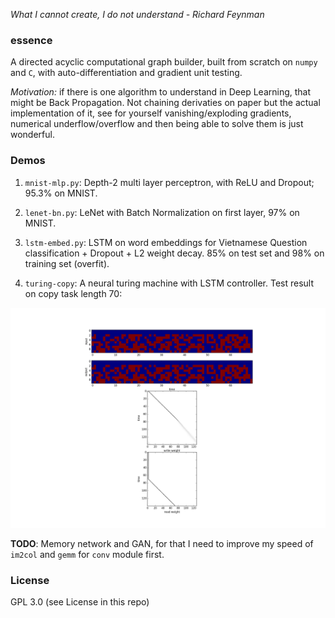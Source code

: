 *What I cannot create, I do not understand - Richard Feynman*

### essence

A directed acyclic computational graph builder, built from scratch on `numpy` and `C`, with auto-differentiation and gradient unit testing.

*Motivation:* if there is one algorithm to understand in Deep Learning, that might be Back Propagation. Not chaining derivaties on paper but the actual implementation of it, see for yourself vanishing/exploding gradients, numerical underflow/overflow and then being able to solve them is just wonderful.

### Demos

1. `mnist-mlp.py`: Depth-2 multi layer perceptron, with ReLU and Dropout; 95.3% on MNIST.

2. `lenet-bn.py`: LeNet with Batch Normalization on first layer, 97% on MNIST.

3. `lstm-embed.py`: LSTM on word embeddings for Vietnamese Question classification + Dropout + L2 weight decay. 85% on test set and 98% on training set (overfit).

4. `turing-copy`: A neural turing machine with LSTM controller. Test result on copy task length 70:

![img](turing.png)


**TODO**: Memory network and GAN, for that I need to improve my speed of `im2col` and `gemm` for `conv` module first.

### License
GPL 3.0 (see License in this repo)